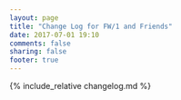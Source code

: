 ```yaml
---
layout: page
title: "Change Log for FW/1 and Friends"
date: 2017-07-01 19:10
comments: false
sharing: false
footer: true
---
```

{% include_relative changelog.md %}